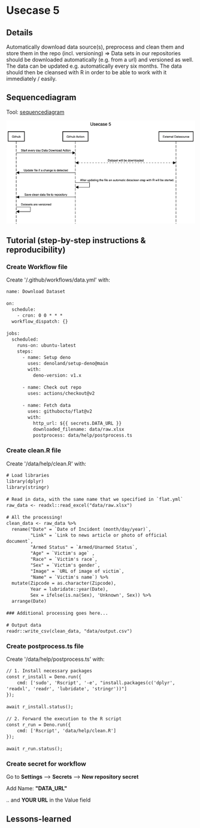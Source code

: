 # Usecase 5

## Details

Automatically download data source(s), preprocess and clean them and store them in the repo (incl. versioning) => Data sets in our repositories should be downloaded automatically (e.g. from a url) and versioned as well. The data can be updated e.g. automatically every six months. The data should then be cleansed with R in order to be able to work with it immediately / easily.

## Sequencediagram
Tool: [sequencediagram](https://sequencediagram.org/)

![Usecase5](Images/Usecase5.png)

## Tutorial (step-by-step instructions & reproducibility)

### Create Workflow file
Create '/.github/workflows/data.yml' with:

```
name: Download Dataset

on:
  schedule:
    - cron: 0 0 * * * 
  workflow_dispatch: {}
  
jobs:
  scheduled:
    runs-on: ubuntu-latest
    steps:
      - name: Setup deno
        uses: denoland/setup-deno@main
        with:
          deno-version: v1.x

      - name: Check out repo
        uses: actions/checkout@v2

      - name: Fetch data
        uses: githubocto/flat@v2
        with:
          http_url: ${{ secrets.DATA_URL }} 
          downloaded_filename: data/raw.xlsx 
          postprocess: data/help/postprocess.ts 
```

### Create clean.R file
Create '/data/help/clean.R' with:

```
# Load libraries
library(dplyr)
library(stringr)

# Read in data, with the same name that we specified in `flat.yml`
raw_data <- readxl::read_excel("data/raw.xlsx")

# All the processing!
clean_data <- raw_data %>% 
  rename("Date" = `Date of Incident (month/day/year)`,
         "Link" = `Link to news article or photo of official document`,
         "Armed Status" = `Armed/Unarmed Status`, 
         "Age" = `Victim's age` , 
         "Race" = `Victim's race`, 
         "Sex" = `Victim's gender`, 
         "Image" = `URL of image of victim`, 
         "Name" = `Victim's name`) %>% 
  mutate(Zipcode = as.character(Zipcode),
         Year = lubridate::year(Date),
         Sex = ifelse(is.na(Sex), 'Unknown', Sex)) %>% 
  arrange(Date)

### Additional processing goes here...

# Output data
readr::write_csv(clean_data, "data/output.csv")
```

### Create postprocess.ts file
Create '/data/help/postprocess.ts' with:

```
// 1. Install necessary packages
const r_install = Deno.run({
    cmd: ['sudo', 'Rscript', '-e', "install.packages(c('dplyr', 'readxl', 'readr', 'lubridate', 'stringr'))"]
});

await r_install.status();

// 2. Forward the execution to the R script
const r_run = Deno.run({
    cmd: ['Rscript', 'data/help/clean.R']
});

await r_run.status();
```

### Create secret for workflow
Go to **Settings** --> **Secrets** --> **New repository secret**

Add Name: **"DATA_URL"** 

.. and **YOUR URL** in the Value field

## Lessons-learned

